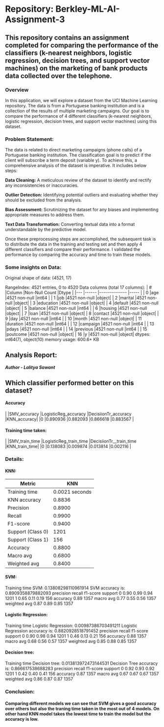# Repository: Berkley-ML-AI-Assignment-3

## This repository contains an assignment completed for comparing the performance of the classifiers (k-nearest neighbors, logistic regression, decision trees, and support vector machines) on the marketing of bank products data collected over the telephone.

### **Overview**

In this application, we will explore a dataset from the UCI Machine Learning repository. The data is from a Portuguese banking institution and is a collection of the results of multiple marketing campaigns. Our goal is to compare the performance of 4 different classifiers (k-nearest neighbors, logistic regression, decision trees, and support vector machines) using this dataset.

### **Problem Statement:**
The data is related to direct marketing campaigns (phone calls) of a Portuguese banking institution. The classification goal is to predict if the client will subscribe a term deposit (variable y). To achieve this, a comprehensive analysis of the dataset is imperative. It  includes below steps:

**Data Cleaning:** A meticulous review of the dataset to identify and rectify any inconsistencies or inaccuracies.

**Outlier Detection:** Identifying potential outliers and evaluating whether they should be excluded from the analysis.

**Bias Assessment:** Scrutinizing the dataset for any biases and implementing appropriate measures to address them.

**Text Data Transformation:** Converting textual data into a format understandable by the predictive model.

Once these preprocessing steps are accomplished, the subsequent task is to distribute the data in the training and testing set and then apply 4 different classifiers and compare their performance. I validated the performance by comparing the accuracy and time to train these models.

### **Some insights on Data:**
Original shape of data: (4521, 17)

RangeIndex: 4521 entries, 0 to 4520
Data columns (total 17 columns):
| #   |Column     |Non-Null Count  |Dtype |
|---  |------     |--------------  |----- |
| 0   |age        |4521 non-null   |int64 |
| 1   |job        |4521 non-null   |object|
| 2   |marital    |4521 non-null   |object|
| 3   |education  |4521 non-null   |object|
| 4   |default    |4521 non-null   |object|
| 5   |balance    |4521 non-null   |int64 |
| 6   |housing    |4521 non-null   |object|
| 7   |loan       |4521 non-null   |object|
| 8   |contact    |4521 non-null   |object|
| 9   |day        |4521 non-null   |int64 |
| 10  |month      |4521 non-null   |object|
| 11  |duration   |4521 non-null   |int64 |
| 12  |campaign   |4521 non-null   |int64 |
| 13  |pdays      |4521 non-null   |int64 |
| 14  |previous   |4521 non-null   |int64 |
| 15  |poutcome   |4521 non-null   |object|
| 16  |y          |4521 non-null   |object|
dtypes: int64(7), object(10)
memory usage: 600.6+ KB


## **Analysis Report:**                         
#####                                                  Author - Lalitya Sawant
## Which classifier performed better on this dataset?
#### Accuracy
|	  |SMV_accuracy	|LogisticReg_accuracy	|DecisiionTr_accuracy	|KNN_accuracy|
|0	|0.890936	    |0.882093           	|0.866618           	|0.883567    |

#### Training time taken:
|   |SMV_train_time	|LogisticReg_train_time	|DecisiionTr__train_time	|KNN_train_time|
|0	|0.138083	      |0.009874           	  |0.013814               	|0.002116      |

### **Details:**
#### KNN:
| Metric           | KNN                |
|------------------|--------------------|
| Training time    | 0.0021 seconds     |
| KNN accuracy     | 0.8836             |
| Precision        | 0.8900             |
| Recall           | 0.9900             |
| F1-score         | 0.9400             |
| Support (Class 0)| 1201               |
| Support (Class 1)| 156                |
| Accuracy         | 0.8800             |
| Macro avg        | 0.6800             |
| Weighted avg     | 0.8400             |

#### SVM:
Training time SVM: 0.13808298110961914
SVM accuracy is: 0.8909358879882093
              precision    recall  f1-score   support
           0       0.90      0.99      0.94      1201
           1       0.65      0.11      0.19       156
    accuracy                           0.89      1357
    macro avg      0.77      0.55      0.56      1357
    weighted avg   0.87      0.89      0.85      1357

#### Logistic Regression:
Training time Logistic Regression: 0.00987386703491211
Logistic Regression accuracy is: 0.8820928518791452
              precision    recall  f1-score   support
           0       0.90      0.98      0.94      1201
           1       0.46      0.13      0.21       156
    accuracy                           0.88      1357
    macro avg      0.68      0.56      0.57      1357
    weighted avg   0.85      0.88      0.85      1357

#### Decision tree:
Training time Decision tree: 0.013813972473144531
Decision Tree accuracy is: 0.866617538688283
              precision    recall  f1-score   support
           0       0.92      0.93      0.92      1201
           1       0.42      0.40      0.41       156
    accuracy                           0.87      1357
    macro avg      0.67      0.67      0.67      1357
    weighted avg   0.86      0.87      0.87      1357


### **Conclusion:**
#### Comparing different models we can see that SVM gives a good accuracy over others but also the traning time taken in the most out of 4 models. On other hand KNN model takes the lowest time to train the model but the accuracy is low.
